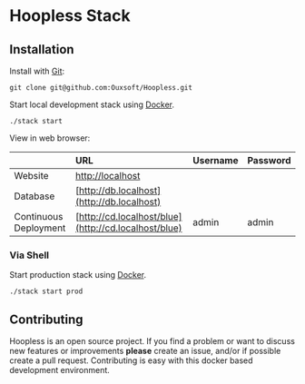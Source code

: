 # Hoopless Stack

## Installation

Install with [Git](https://git-scm.com/):
```shell script
git clone git@github.com:Ouxsoft/Hoopless.git
```

Start local development stack using [Docker](https://docs.docker.com/get-docker/).

```shell script
./stack start
```

View in web browser:

|  | URL | Username | Password
| :--- | :--- | :--- | :--- |
| Website | [http://localhost](http://localhost) | | |
| Database | [http://db.localhost](http://db.localhost) | | |
| Continuous Deployment | [http://cd.localhost/blue](http://cd.localhost/blue) | admin | admin |

### Via Shell

Start production stack using [Docker](https://docs.docker.com/get-docker/).

```shell script
./stack start prod
```

## Contributing
Hoopless is an open source project. If you find a problem or want to discuss new features or improvements
**please** create an issue, and/or if possible create a pull request. Contributing is easy with this
docker based development environment.